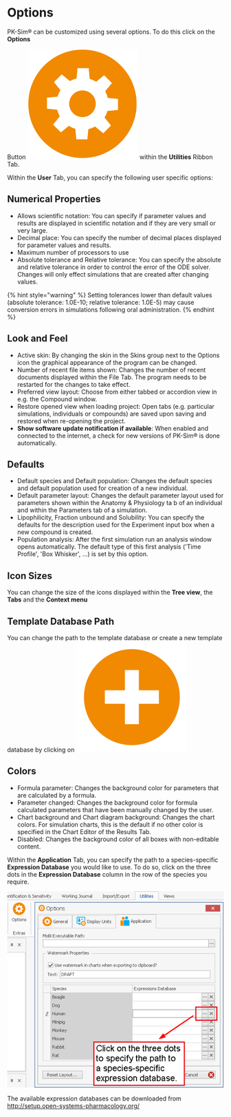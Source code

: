 # Options

PK-Sim® can be customized using several options. To do this click on the **Options**

Button <img src="../assets/icons/Settings.svg" alt="" data-size="line"> within the **Utilities** Ribbon Tab.

Within the **User** Tab, you can specify the following user specific options:

## Numerical Properties

* Allows scientific notation: You can specify if parameter values and results are displayed in scientific notation and if they are very small or very large.
* Decimal place: You can specify the number of decimal places displayed for parameter values and results.
* Maximum number of processors to use
* Absolute tolerance and Relative tolerance: You can specify the absolute and relative tolerance in order to control the error of the ODE solver. Changes will only effect simulations that are created after changing values.

{% hint style="warning" %}
Setting tolerances lower than default values (absolute tolerance: 1.0E-10; relative tolerance: 1.0E-5) may cause conversion errors in simulations following oral administration.
{% endhint %}

## Look and Feel

* Active skin: By changing the skin in the Skins group next to the Options icon the graphical appearance of the program can be changed.
* Number of recent file items shown: Changes the number of recent documents displayed within the File Tab. The program needs to be restarted for the changes to take effect.
* Preferred view layout: Choose from either tabbed or accordion view in e.g. the Compound window.
* Restore opened view when loading project: Open tabs (e.g. particular simulations, individuals or compounds) are saved upon saving and restored when re-opening the project.
* **Show software update notification if available**: When enabled and connected to the internet, a check for new versions of PK-Sim® is done automatically.

## Defaults

* Default species and Default population: Changes the default species and default population used for creation of a new individual.
* Default parameter layout: Changes the default parameter layout used for parameters shown within the Anatomy & Physiology ta b of an individual and within the Parameters tab of a simulation.
* Lipophilicity, Fraction unbound and Solubility: You can specify the defaults for the description used for the Experiment input box when a new compound is created.
* Population analysis: After the first simulation run an analysis window opens automatically. The default type of this first analysis ('Time Profile', 'Box Whisker', ...) is set by this option.

## Icon Sizes

You can change the size of the icons displayed within the **Tree view**, the **Tabs** and the **Context menu**

## Template Database Path

You can change the path to the template database or create a new template database by clicking on <img src="../assets/icons/AddAction.svg" alt="" data-size="line">

## Colors

* Formula parameter: Changes the background color for parameters that are calculated by a formula.
* Parameter changed: Changes the background color for formula calculated parameters that have been manually changed by the user.
* Chart background and Chart diagram background: Changes the chart colors. For simulation charts, this is the default if no other color is specified in the Chart Editor of the Results Tab.
* Disabled: Changes the background color of all boxes with non-editable content.

Within the **Application** Tab, you can specify the path to a species-specific **Expression Database** you would like to use. To do so, click on the three dots in the **Expression Database** column in the row of the species you require.

![Linking a species-specific expression database to an individual.](../assets/images/part-3/expression-database-options.png)

The available expression databases can be downloaded from http://setup.open-systems-pharmacology.org/
